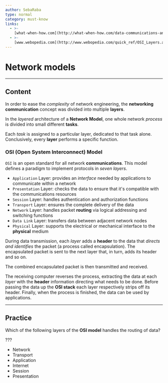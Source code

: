 ```yaml
---
author: SebaRaba
type: normal
category: must-know
links:
  - >-
    [what-when-how.com](http://what-when-how.com/data-communications-and-networking/network-models-data-communications-and-networking/){website}
  - >-
    [www.webopedia.com](http://www.webopedia.com/quick_ref/OSI_Layers.asp){website}
---
```


# Network models


---

## Content

In order to ease the *complexity* of network engineering, the **networking communication** concept was divided into multiple **layers**.

In the *layered* architecture of a **Network Model**, one whole network *process* is divided into small different **tasks**.

Each  *task* is assigned to a particular layer, dedicated to that task alone. Conclusively, every **layer** performs a specific function.

### OSI (Open System Interconnect) Model

`OSI` is an open standard for all network **communications**. This model defines a paradigm to implement protocols in *seven layers*.

- `Application` Layer: provides an *interface* needed by applications to communicate within a network
- `Presentation` Layer: checks the data to ensure that it's compatible with the communications resources
- `Session` Layer: handles authentication and authorization functions
- `Transport` Layer: ensures the complete delivery of the data
- `Network` Layer: handles packet **routing** via logical addressing and switching functions
- `Data Link` Layer: transfers data between adjacent network nodes
- `Physical` Layer: supports the electrical or mechanical interface to the **physical** medium

During data transmission, each *layer* adds a **header** to the data that *directs and identifies* the packet (a process called encapsulation). The encapsulated packet is sent to the next layer that, in turn, adds its header and so on.

The combined encapsulated packet is then transmitted and received.

The receiving computer reverses the process, extracting the data at each *layer* with the **header** information directing what needs to be done. Before passing the data up the **OSI stack** each layer respectively strips off its header. Finally, when the process is finished, the data can be used by applications.


---

## Practice

Which of the following layers of the **OSI model** handles the routing of data?

???

- Network
- Transport
- Application
- Internet
- Session
- Presentation
 
